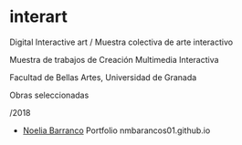 # interart

Digital Interactive art / Muestra colectiva de arte interactivo 

Muestra de trabajos de Creación Multimedia Interactiva 

Facultad de Bellas Artes, Universidad de Granada

Obras seleccionadas



/2018 

- [Noelia Barranco](https://github.com/nmbarancos01) Portfolio nmbarancos01.github.io


